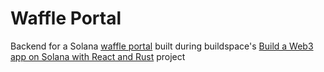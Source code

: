 # Waffle Portal

Backend for a Solana [waffle portal](https://github.com/psh4nk/waffle-portal-frontend) built during buildspace's [Build a Web3 app on Solana with React and Rust](https://app.buildspace.so/courses/CObd6d35ce-3394-4bd8-977e-cbee82ae07a3) project
